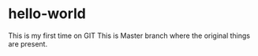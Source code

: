 # hello-world
This is my first time on GIT
This is Master branch where the original things are present.
